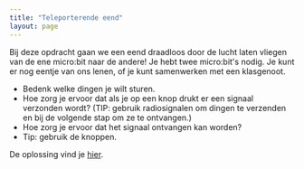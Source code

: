 ```yaml
---
title: "Teleporterende eend"
layout: page
---
```


Bij deze opdracht gaan we een eend draadloos door de lucht laten vliegen van de ene micro:bit naar de andere! Je hebt twee micro:bit's nodig. Je kunt er nog eentje van ons lenen, of je kunt samenwerken met een klasgenoot.

- Bedenk welke dingen je wilt sturen.
- Hoe zorg je ervoor dat als je op een knop drukt er een signaal verzonden wordt? (TIP: gebruik radiosignalen om dingen te verzenden en bij de volgende stap om ze te ontvangen.)
- Hoe zorg je ervoor dat het signaal ontvangen kan worden?
- Tip: gebruik de knoppen.

De oplossing vind je <a href="https://makecode.microbit.org/_DDLfm62VbLs6" target="_blank">hier</a>.
